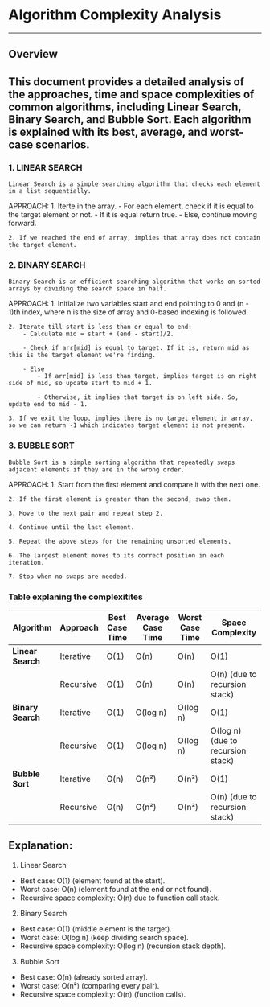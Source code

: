 # Algorithm Complexity Analysis
---

## Overview
This document provides a detailed analysis of the approaches, time and space complexities of common algorithms, including Linear Search, Binary Search, and Bubble Sort. Each algorithm is explained with its best, average, and worst-case scenarios.
---

### 1. LINEAR SEARCH
    Linear Search is a simple searching algorithm that checks each element in a list sequentially.

APPROACH:
    1. Iterte in the array.
        - For each element, check if it is equal to the target element or not.
        - If it is equal return true.
        - Else, continue moving forward.

    2. If we reached the end of array, implies that array does not contain the target element.

### 2. BINARY SEARCH
    Binary Search is an efficient searching algorithm that works on sorted arrays by dividing the search space in half.

APPROACH:
    1. Initialize two variables start and end pointing to 0 and (n - 1)th index, where n is the size of array and 0-based indexing is followed.

    2. Iterate till start is less than or equal to end:
        - Calculate mid = start + (end - start)/2.

        - Check if arr[mid] is equal to target. If it is, return mid as this is the target element we're finding.

        - Else
            - If arr[mid] is less than target, implies target is on right side of mid, so update start to mid + 1.

            - Otherwise, it implies that target is on left side. So, update end to mid - 1.

    3. If we exit the loop, implies there is no target element in array, so we can return -1 which indicates target element is not present.

### 3. BUBBLE SORT
    Bubble Sort is a simple sorting algorithm that repeatedly swaps adjacent elements if they are in the wrong order.

APPROACH:
    1. Start from the first element and compare it with the next one.

    2. If the first element is greater than the second, swap them.

    3. Move to the next pair and repeat step 2.

    4. Continue until the last element.

    5. Repeat the above steps for the remaining unsorted elements.

    6. The largest element moves to its correct position in each iteration.

    7. Stop when no swaps are needed.

### Table explaning the complexitites

| Algorithm     | Approach   | Best Case Time | Average Case Time | Worst Case Time | Space Complexity |
|--------------|-----------|----------------|--------------------|-----------------|------------------|
| **Linear Search** | Iterative  | O(1)          | O(n)              | O(n)            | O(1)             |
|              | Recursive  | O(1)          | O(n)              | O(n)            | O(n) (due to recursion stack) |
| **Binary Search** | Iterative  | O(1)          | O(log n)          | O(log n)        | O(1)             |
|              | Recursive  | O(1)          | O(log n)          | O(log n)        | O(log n) (due to recursion stack) |
| **Bubble Sort** | Iterative  | O(n)          | O(n²)             | O(n²)           | O(1)             |
|               | Recursive  | O(n)          | O(n²)             | O(n²)           | O(n) (due to recursion stack) |


## Explanation:
1. Linear Search
- Best case: O(1) (element found at the start).
- Worst case: O(n) (element found at the end or not found).
- Recursive space complexity: O(n) due to function call stack.

2. Binary Search
- Best case: O(1) (middle element is the target).
- Worst case: O(log n) (keep dividing search space).
- Recursive space complexity: O(log n) (recursion stack depth).

3. Bubble Sort
- Best case: O(n) (already sorted array).
- Worst case: O(n²) (comparing every pair).
- Recursive space complexity: O(n) (function calls).